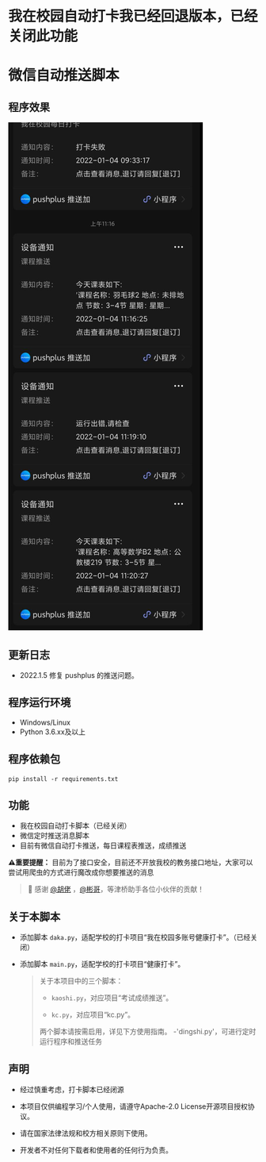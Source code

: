 # 我在校园自动打卡我已经回退版本，已经关闭此功能
# 微信自动推送脚本

## 程序效果
![效果](https://github.com/jingsongliujing/tui_song_system/blob/main/qq_pic_merged_1641384838128.jpg)
## 更新日志

- 2022.1.5 修复 pushplus 的推送问题。

## 程序运行环境
- Windows/Linux
- Python 3.6.xx及以上
## 程序依赖包
~~~
pip install -r requirements.txt
~~~

## 功能
- 我在校园自动打卡脚本（已经关闭）
- 微信定时推送消息脚本
- 目前有微信自动打卡推送，每日课程表推送，成绩推送

**⚠重要提醒：** 目前为了接口安全，目前还不开放我校的教务接口地址，大家可以尝试用爬虫的方式进行魔改成你想要推送的消息

 > 🎉 感谢 [@胡佬]() ，[@彬哥]()，等津桥助手各位小伙伴的贡献！


## 关于本脚本
- 添加脚本 `daka.py`，适配学校的打卡项目“我在校园多账号健康打卡”。（已经关闭）
- 添加脚本 `main.py`，适配学校的打卡项目“健康打卡”。

  > 关于本项目中的三个脚本：
  >
  > - `kaoshi.py`，对应项目“考试成绩推送”。
  >
  > - `kc.py`，对应项目“kc.py”。
  >
  > 两个脚本请按需启用，详见下方使用指南。
  > -'dingshi.py'，可进行定时运行程序和推送任务

## 声明

- 经过慎重考虑，打卡脚本已经闭源

- 本项目仅供编程学习/个人使用，请遵守Apache-2.0 License开源项目授权协议。

- 请在国家法律法规和校方相关原则下使用。

- 开发者不对任何下载者和使用者的任何行为负责。

